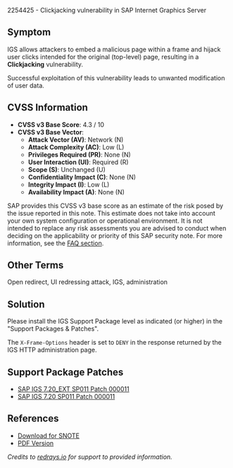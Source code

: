 2254425 - Clickjacking vulnerability in SAP Internet Graphics Server

## Symptom

IGS allows attackers to embed a malicious page within a frame and hijack user clicks intended for the original (top-level) page, resulting in a **Clickjacking** vulnerability.

Successful exploitation of this vulnerability leads to unwanted modification of user data.

## CVSS Information

- **CVSS v3 Base Score**: 4.3 / 10
- **CVSS v3 Base Vector**:
  - **Attack Vector (AV)**: Network (N)
  - **Attack Complexity (AC)**: Low (L)
  - **Privileges Required (PR)**: None (N)
  - **User Interaction (UI)**: Required (R)
  - **Scope (S)**: Unchanged (U)
  - **Confidentiality Impact (C)**: None (N)
  - **Integrity Impact (I)**: Low (L)
  - **Availability Impact (A)**: None (N)

SAP provides this CVSS v3 base score as an estimate of the risk posed by the issue reported in this note. This estimate does not take into account your own system configuration or operational environment. It is not intended to replace any risk assessments you are advised to conduct when deciding on the applicability or priority of this SAP security note. For more information, see the [FAQ section](https://support.sap.com/securitynotes).

## Other Terms

Open redirect, UI redressing attack, IGS, administration

## Solution

Please install the IGS Support Package level as indicated (or higher) in the "Support Packages & Patches".

The `X-Frame-Options` header is set to `DENY` in the response returned by the IGS HTTP administration page.

## Support Package Patches

- [SAP IGS 7.20_EXT SP011 Patch 000011](https://me.sap.com/softwarecenter/template/products/_APP=00200682500000001943&_EVENT=DISPHIER&HEADER=Y&FUNCTIONBAR=N&EVENT=TREE&NE=NAVIGATE&ENR=01200615320200018925&V=MAINT)
- [SAP IGS 7.20 SP011 Patch 000011](https://me.sap.com/softwarecenter/template/products/_APP=00200682500000001943&_EVENT=DISPHIER&HEADER=Y&FUNCTIONBAR=N&EVENT=TREE&NE=NAVIGATE&ENR=01200615320200014908&V=MAINT)

## References

- [Download for SNOTE](https://notesdownloads.sap.com/note/0040000018223502017)
- [PDF Version](https://userapps.support.sap.com/sap/support/sfm/notes/print/0002254425?language=en-US&token=888F36C1A8EA96771B2C6BE650BF1C5B)

_Credits to [redrays.io](https://redrays.io) for support to provided information._